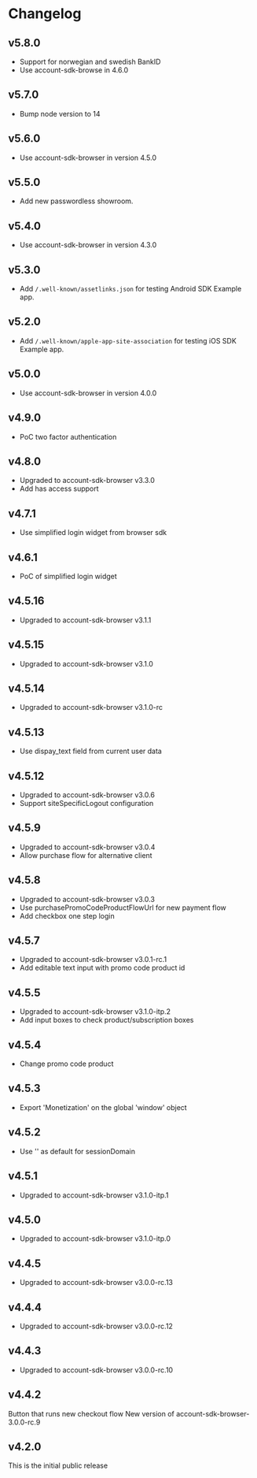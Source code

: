 # Changelog

## v5.8.0
* Support for norwegian and swedish BankID
* Use account-sdk-browse in 4.6.0

## v5.7.0
* Bump node version to 14

## v5.6.0
* Use account-sdk-browser in version 4.5.0

## v5.5.0
* Add new passwordless showroom.

## v5.4.0
* Use account-sdk-browser in version 4.3.0

## v5.3.0
* Add `/.well-known/assetlinks.json` for testing Android SDK Example app.

## v5.2.0
* Add `/.well-known/apple-app-site-association` for testing iOS SDK Example app.

## v5.0.0
* Use account-sdk-browser in version 4.0.0
## v4.9.0
* PoC two factor authentication

## v4.8.0
* Upgraded to account-sdk-browser v3.3.0
* Add has access support

## v4.7.1
* Use simplified login widget from browser sdk

## v4.6.1
* PoC of simplified login widget

## v4.5.16
* Upgraded to account-sdk-browser v3.1.1

## v4.5.15
* Upgraded to account-sdk-browser v3.1.0

## v4.5.14
* Upgraded to account-sdk-browser v3.1.0-rc

## v4.5.13
* Use dispay_text field from current user data

## v4.5.12

* Upgraded to account-sdk-browser v3.0.6
* Support siteSpecificLogout configuration

## v4.5.9

* Upgraded to account-sdk-browser v3.0.4
* Allow purchase flow for alternative client

## v4.5.8

* Upgraded to account-sdk-browser v3.0.3
* Use purchasePromoCodeProductFlowUrl for new payment flow
* Add checkbox one step login

## v4.5.7

* Upgraded to account-sdk-browser v3.0.1-rc.1
* Add editable text input with promo code product id

## v4.5.5

* Upgraded to account-sdk-browser v3.1.0-itp.2
* Add input boxes to check product/subscription boxes

## v4.5.4

* Change promo code product

## v4.5.3

* Export 'Monetization' on the global 'window' object

## v4.5.2

* Use '' as default for sessionDomain

## v4.5.1

* Upgraded to account-sdk-browser v3.1.0-itp.1

## v4.5.0

* Upgraded to account-sdk-browser v3.1.0-itp.0

## v4.4.5

* Upgraded to account-sdk-browser v3.0.0-rc.13

## v4.4.4

* Upgraded to account-sdk-browser v3.0.0-rc.12

## v4.4.3

* Upgraded to account-sdk-browser v3.0.0-rc.10

## v4.4.2
Button that runs new checkout flow
New version of account-sdk-browser- 3.0.0-rc.9

## v4.2.0

This is the initial public release
